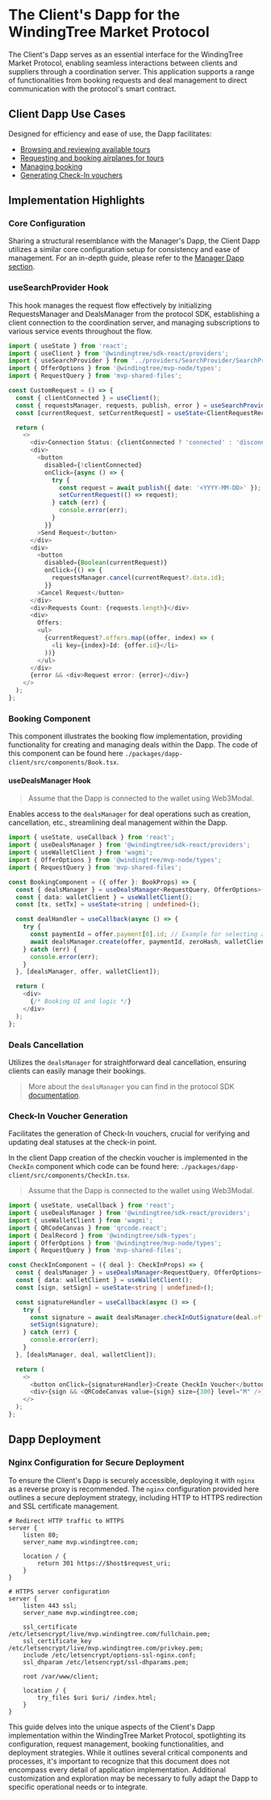 # The Client's Dapp for the WindingTree Market Protocol

The Client's Dapp serves as an essential interface for the WindingTree Market Protocol, enabling seamless interactions between clients and suppliers through a coordination server. This application supports a range of functionalities from booking requests and deal management to direct communication with the protocol's smart contract.

## Client Dapp Use Cases

Designed for efficiency and ease of use, the Dapp facilitates:

- [Browsing and reviewing available tours](./imp.client.usecases.md#browsing-and-reviewing-available-tours)
- [Requesting and booking airplanes for tours](./imp.client.usecases.md#requesting-and-booking-airplanes-for-tours)
- [Managing booking](./imp.client.usecases.md#managing-booking)
- [Generating Check-In vouchers](./imp.client.usecases.md#generating-check-in-vouchers)

## Implementation Highlights

### Core Configuration

Sharing a structural resemblance with the Manager's Dapp, the Client Dapp utilizes a similar core configuration setup for consistency and ease of management. For an in-depth guide, please refer to the [Manager Dapp section](./imp.manager.md#config-provider-setup).

### useSearchProvider Hook

This hook manages the request flow effectively by initializing RequestsManager and DealsManager from the protocol SDK, establishing a client connection to the coordination server, and managing subscriptions to various service events throughout the flow.

```typescript
import { useState } from 'react';
import { useClient } from '@windingtree/sdk-react/providers';
import { useSearchProvider } from '../providers/SearchProvider/SearchProviderContext.js';
import { OfferOptions } from '@windingtree/mvp-node/types';
import { RequestQuery } from 'mvp-shared-files';

const CustomRequest = () => {
  const { clientConnected } = useClient();
  const { requestsManager, requests, publish, error } = useSearchProvider();
  const [currentRequest, setCurrentRequest] = useState<ClientRequestRecord<RequestQuery, OfferOptions> | undefined>();

  return (
    <>
      <div>Connection Status: {clientConnected ? 'connected' : 'disconnected'}</div>
      <div>
        <button
          disabled={!clientConnected}
          onClick={async () => {
            try {
              const request = await publish({ date: '<YYYY-MM-DD>' });
              setCurrentRequest(() => request);
            } catch (err) {
              console.error(err);
            }
          }}
        >Send Request</button>
      </div>
      <div>
        <button
          disabled={Boolean(currentRequest)}
          onClick={() => {
            requestsManager.cancel(currentRequest?.data.id);
          }}
        >Cancel Request</button>
      </div>
      <div>Requests Count: {requests.length}</div>
      <div>
        Offers:
        <ul>
          {currentRequest?.offers.map((offer, index) => (
            <li key={index}>Id: {offer.id}</li>
          ))}
        </ul>
      </div>
      {error && <div>Request error: {error}</div>}
    </>
  );
};
```

### Booking Component

This component illustrates the booking flow implementation, providing functionality for creating and managing deals within the Dapp. The code of this component can be found here `./packages/dapp-client/src/components/Book.tsx`.

#### useDealsManager Hook

> Assume that the Dapp is connected to the wallet using Web3Modal.

Enables access to the `dealsManager` for deal operations such as creation, cancellation, etc., streamlining deal management within the Dapp.

```typescript
import { useState, useCallback } from 'react';
import { useDealsManager } from '@windingtree/sdk-react/providers';
import { useWalletClient } from 'wagmi';
import { OfferOptions } from '@windingtree/mvp-node/types';
import { RequestQuery } from 'mvp-shared-files';

const BookingComponent = ({ offer }: BookProps) => {
  const { dealsManager } = useDealsManager<RequestQuery, OfferOptions>();
  const { data: walletClient } = useWalletClient();
  const [tx, setTx] = useState<string | undefined>();

  const dealHandler = useCallback(async () => {
    try {
      const paymentId = offer.payment[0].id; // Example for selecting a payment option
      await dealsManager.create(offer, paymentId, zeroHash, walletClient, setTx);
    } catch (err) {
      console.error(err);
    }
  }, [dealsManager, offer, walletClient]);

  return (
    <div>
      {/* Booking UI and logic */}
    </div>
  );
};
```

### Deals Cancellation

Utilizes the `dealsManager` for straightforward deal cancellation, ensuring clients can easily manage their bookings.

> More about the `dealsManager` you can find in the protocol SDK [documentation](https://windingtree.github.io/sdk/#/clients?id=making-deals).

### Check-In Voucher Generation

Facilitates the generation of Check-In vouchers, crucial for verifying and updating deal statuses at the check-in point.

In the client Dapp creation of the checkin voucher is implemented in the `CheckIn` component which code can be found here: `./packages/dapp-client/src/components/CheckIn.tsx`.

> Assume that the Dapp is connected to the wallet using Web3Modal.

```typescript
import { useState, useCallback } from 'react';
import { useDealsManager } from '@windingtree/sdk-react/providers';
import { useWalletClient } from 'wagmi';
import { QRCodeCanvas } from 'qrcode.react';
import { DealRecord } from '@windingtree/sdk-types';
import { OfferOptions } from '@windingtree/mvp-node/types';
import { RequestQuery } from 'mvp-shared-files';

const CheckInComponent = ({ deal }: CheckInProps) => {
  const { dealsManager } = useDealsManager<RequestQuery, OfferOptions>();
  const { data: walletClient } = useWalletClient();
  const [sign, setSign] = useState<string | undefined>();

  const signatureHandler = useCallback(async () => {
    try {
      const signature = await dealsManager.checkInOutSignature(deal.offer.id, walletClient);
      setSign(signature);
    } catch (err) {
      console.error(err);
    }
  }, [dealsManager, deal, walletClient]);

  return (
    <>
      <button onClick={signatureHandler}>Create CheckIn Voucher</button>
      <div>{sign && <QRCodeCanvas value={sign} size={300} level="M" />}</div>
    </>
  );
};
```

## Dapp Deployment

### Nginx Configuration for Secure Deployment

To ensure the Client's Dapp is securely accessible, deploying it with `nginx` as a reverse proxy is recommended. The `nginx` configuration provided here outlines a secure deployment strategy, including HTTP to HTTPS redirection and SSL certificate management.

```nginx
# Redirect HTTP traffic to HTTPS
server {
    listen 80;
    server_name mvp.windingtree.com;

    location / {
        return 301 https://$host$request_uri;
    }
}

# HTTPS server configuration
server {
    listen 443 ssl;
    server_name mvp.windingtree.com;

    ssl_certificate /etc/letsencrypt/live/mvp.windingtree.com/fullchain.pem;
    ssl_certificate_key /etc/letsencrypt/live/mvp.windingtree.com/privkey.pem;
    include /etc/letsencrypt/options-ssl-nginx.conf;
    ssl_dhparam /etc/letsencrypt/ssl-dhparams.pem;

    root /var/www/client;

    location / {
        try_files $uri $uri/ /index.html;
    }
}
```

This guide delves into the unique aspects of the Client's Dapp implementation within the WindingTree Market Protocol, spotlighting its configuration, request management, booking functionalities, and deployment strategies. While it outlines several critical components and processes, it's important to recognize that this document does not encompass every detail of application implementation. Additional customization and exploration may be necessary to fully adapt the Dapp to specific operational needs or to integrate.
